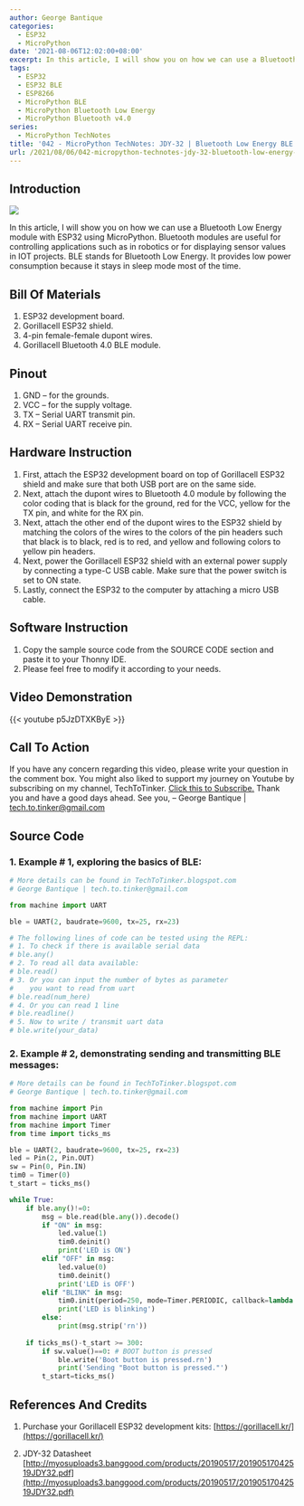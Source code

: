 ```yaml
---
author: George Bantique
categories:
  - ESP32
  - MicroPython
date: '2021-08-06T12:02:00+08:00'
excerpt: In this article, I will show you on how we can use a Bluetooth Low Energy module with ESP32 using MicroPython. Bluetooth modules are useful for controlling applications such as in robotics or for displaying sensor values in IOT projects. BLE stands for Bluetooth Low Energy. It provides low power consumption because it stays in sleep mode most of the time.
tags:
  - ESP32
  - ESP32 BLE
  - ESP8266
  - MicroPython BLE
  - MicroPython Bluetooth Low Energy
  - MicroPython Bluetooth v4.0
series:
  - MicroPython TechNotes
title: '042 - MicroPython TechNotes: JDY-32 | Bluetooth Low Energy BLE'
url: /2021/08/06/042-micropython-technotes-jdy-32-bluetooth-low-energy-ble/
---
```


## **Introduction**

![](/images/042-BLE-2Bblogs.png)

In this article, I will show you on how we can use a Bluetooth Low Energy module with ESP32 using MicroPython. Bluetooth modules are useful for controlling applications such as in robotics or for displaying sensor values in IOT projects. BLE stands for Bluetooth Low Energy. It provides low power consumption because it stays in sleep mode most of the time.

## **Bill Of Materials**

1. ESP32 development board.
2. Gorillacell ESP32 shield.
3. 4-pin female-female dupont wires.
4. Gorillacell Bluetooth 4.0 BLE module.

## **Pinout**

1. GND – for the grounds.
2. VCC – for the supply voltage.
3. TX – Serial UART transmit pin.
4. RX – Serial UART receive pin.

## **Hardware Instruction**

1. First, attach the ESP32 development board on top of Gorillacell ESP32 shield and make sure that both USB port are on the same side.
2. Next, attach the dupont wires to Bluetooth 4.0 module by following the color coding that is black for the ground, red for the VCC, yellow for the TX pin, and white for the RX pin.
3. Next, attach the other end of the dupont wires to the ESP32 shield by matching the colors of the wires to the colors of the pin headers such that black is to black, red is to red, and yellow and following colors to yellow pin headers.
4. Next, power the Gorillacell ESP32 shield with an external power supply by connecting a type-C USB cable. Make sure that the power switch is set to ON state.
5. Lastly, connect the ESP32 to the computer by attaching a micro USB cable.

## **Software Instruction**

1. Copy the sample source code from the SOURCE CODE section and paste it to your Thonny IDE.
2. Please feel free to modify it according to your needs.

## **Video Demonstration**

{{< youtube p5JzDTXKByE >}} 

## **Call To Action**

If you have any concern regarding this video, please write your question in the comment box.
You might also liked to support my journey on Youtube by subscribing on my channel, TechToTinker. [Click this to Subscribe.](https://www.youtube.com/c/TechToTinker?sub_confirmation=1)
Thank you and have a good days ahead.
See you,
– George Bantique | tech.to.tinker@gmail.com

## **Source Code**

### 1. Example # 1, exploring the basics of BLE:

```py { lineNos="true" wrap="true" }
# More details can be found in TechToTinker.blogspot.com 
# George Bantique | tech.to.tinker@gmail.com

from machine import UART

ble = UART(2, baudrate=9600, tx=25, rx=23)

# The following lines of code can be tested using the REPL:
# 1. To check if there is available serial data
# ble.any()
# 2. To read all data available:
# ble.read()
# 3. Or you can input the number of bytes as parameter
#    you want to read from uart
# ble.read(num_here)
# 4. Or you can read 1 line
# ble.readline()
# 5. Now to write / transmit uart data
# ble.write(your_data)

```

### 2. Example # 2, demonstrating sending and transmitting BLE messages:

```py { lineNos="true" wrap="true" }
# More details can be found in TechToTinker.blogspot.com 
# George Bantique | tech.to.tinker@gmail.com

from machine import Pin
from machine import UART
from machine import Timer
from time import ticks_ms

ble = UART(2, baudrate=9600, tx=25, rx=23)
led = Pin(2, Pin.OUT)
sw = Pin(0, Pin.IN)
tim0 = Timer(0)
t_start = ticks_ms()

while True:
    if ble.any()!=0:
        msg = ble.read(ble.any()).decode()
        if "ON" in msg:
            led.value(1)
            tim0.deinit()
            print('LED is ON')
        elif "OFF" in msg:
            led.value(0)
            tim0.deinit()
            print('LED is OFF')
        elif "BLINK" in msg:
            tim0.init(period=250, mode=Timer.PERIODIC, callback=lambda t: led.value(not led.value()))
            print('LED is blinking')
        else:
            print(msg.strip('rn'))
            
    if ticks_ms()-t_start >= 300:
        if sw.value()==0: # BOOT button is pressed
            ble.write('Boot button is pressed.rn')
            print('Sending "Boot button is pressed."')
        t_start=ticks_ms()

```

## **References And Credits**

1. Purchase your Gorillacell ESP32 development kits:
    [https://gorillacell.kr/](https://gorillacell.kr/)

2. JDY-32 Datasheet
    [http://myosuploads3.banggood.com/products/20190517/20190517042519JDY32.pdf](http://myosuploads3.banggood.com/products/20190517/20190517042519JDY32.pdf)

